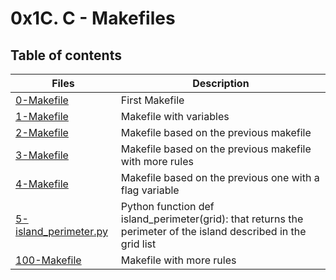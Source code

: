 # 0x1C. C - Makefiles

## Table of contents
Files | Description
----- | -----------
[0-Makefile](./0-Makefile) | First Makefile
[1-Makefile](./1-Makefile) | Makefile with variables
[2-Makefile](./2-Makefile) | Makefile based on the previous makefile
[3-Makefile](./3-Makefile) | Makefile based on the previous makefile with more rules
[4-Makefile](./4-Makefile) | Makefile based on the previous one with a flag variable
[5-island_perimeter.py](./5-island_perimeter.py) | Python function def island_perimeter(grid): that returns the perimeter of the island described in the grid list
[100-Makefile](./100-Makefile) | Makefile with more rules
